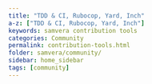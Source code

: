 ```yaml
---
title: "TDD & CI, Rubocop, Yard, Inch"
a-z: ["TDD & CI, Rubocop, Yard, Inch"]
keywords: samvera contribution tools
categories: Community
permalink: contribution-tools.html
folder: samvera/community/
sidebar: home_sidebar
tags: [community]
---
```

